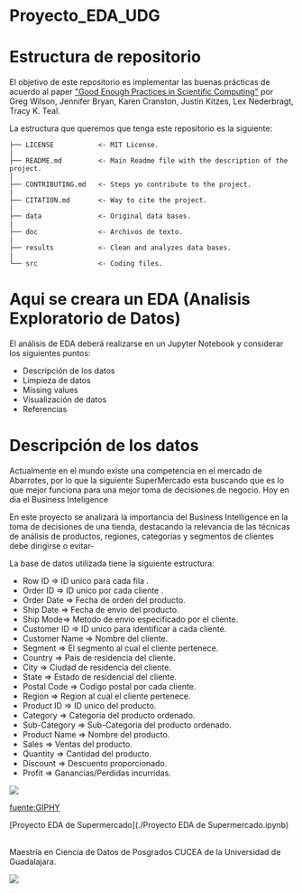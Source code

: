 # Proyecto_EDA_UDG

# Estructura de repositorio

El objetivo de este repositorio es implementar las buenas prácticas de acuerdo al paper ["Good Enough Practices in Scientific Computing"](https://arxiv.org/abs/1609.00037) por Greg Wilson, Jennifer Bryan, Karen Cranston, Justin Kitzes, Lex Nederbragt, Tracy K. Teal.

La estructura que queremos que tenga este repositorio es la siguiente:

    ├── LICENSE           <- MIT License.  
    |  
    ├── README.md         <- Main Readme file with the description of the project.  
    |  
    ├── CONTRIBUTING.md   <- Steps yo contribute to the project.  
    |  
    ├── CITATION.md       <- Way to cite the project.  
    |  
    ├── data              <- Original data bases.  
    |  
    ├── doc               <- Archivos de texto.  
    |  
    ├── results           <- Clean and analyzes data bases.  
    |  
    └── src               <- Coding files.  
    
    
 # Aqui se creara un EDA (Analisis Exploratorio de Datos)
 
 El análisis de EDA deberá realizarse en un Jupyter Notebook y considerar los siguientes puntos:

- Descripción de los datos
- Limpieza de datos
- Missing values
- Visualización de datos
- Referencias


# Descripción de los datos

Actualmente en el mundo existe una competencia en el mercado de Abarrotes, por lo que la siguiente SuperMercado esta buscando
que es lo que mejor funciona para una mejor toma de decisiones de negocio. Hoy en dia el Business Inteligence 


En este proyecto se analizará la importancia del Business Intelligence en la toma de decisiones de una tienda, destacando la relevancia de las técnicas de análisis de productos, regiones, categorias y segmentos de clientes debe dirigirse o evitar-

La base de datos utilizada tiene la siguiente estructura:

- Row ID => ID unico para cada fila .
- Order ID => ID unico por cada cliente .
- Order Date => Fecha de orden del producto.
- Ship Date => Fecha de envio del producto.
- Ship Mode=> Metodo de envio especificado por el cliente.
- Customer ID => ID unico para identificar a cada cliente.
- Customer Name => Nombre del cliente.
- Segment => El segmento al cual el cliente pertenece.
- Country => Pais de residencia del cliente.
- City => Ciudad de residencia del cliente.
- State => Estado de residencial del cliente.
- Postal Code => Codigo postal por cada cliente.
- Region => Region al cual el cliente pertenece.
- Product ID => ID unico del producto.
- Category => Categoria del producto ordenado.
- Sub-Category => Sub-Categoria del producto ordenado.
- Product Name => Nombre del producto.
- Sales => Ventas del producto.
- Quantity => Cantidad del producto.
- Discount => Descuento proporcionado.
- Profit => Ganancias/Perdidas incurridas.


![](https://media.giphy.com/media/WyIgdHXMWEngSb6RHf/giphy.gif)

[fuente:GIPHY](https://media.giphy.com/media/WyIgdHXMWEngSb6RHf/giphy-downsized.gif)


 [Proyecto EDA de Supermercado](./Proyecto EDA de Supermercado.ipynb)




<br>
Maestría en Ciencia de Datos de Posgrados CUCEA de la Universidad de Guadalajara.  

![](https://raw.githubusercontent.com/vcuspinera/UDG_MCD_Project_Dev_II/main/actividades/img/MCD_logo.png)
